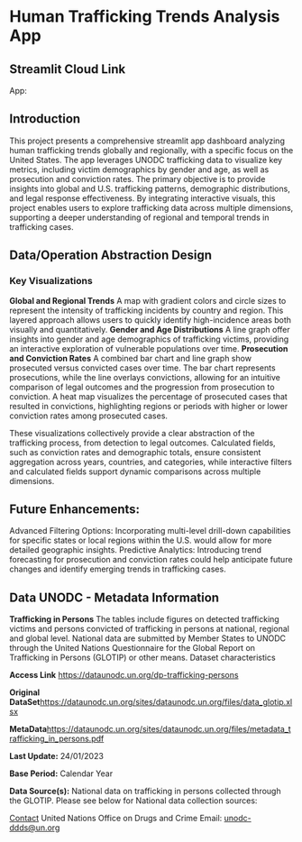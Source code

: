 # Human Trafficking Trends Analysis App

## Streamlit Cloud Link
App: 

## Introduction
This project presents a comprehensive streamlit app dashboard analyzing human trafficking trends globally and regionally, with a specific focus on the United States. The app leverages UNODC trafficking data to visualize key metrics, including victim demographics by gender and age, as well as prosecution and conviction rates. The primary objective is to provide insights into global and U.S. trafficking patterns, demographic distributions, and legal response effectiveness. By integrating interactive visuals, this project enables users to explore trafficking data across multiple dimensions, supporting a deeper understanding of regional and temporal trends in trafficking cases.

## Data/Operation Abstraction Design

### Key Visualizations
**Global and Regional Trends** A map with gradient colors and circle sizes to represent the intensity of trafficking incidents by country and region. This layered approach allows users to quickly identify high-incidence areas both visually and quantitatively.
**Gender and Age Distributions** A line graph offer insights into gender and age demographics of trafficking victims, providing an interactive exploration of vulnerable populations over time.
**Prosecution and Conviction Rates** A combined bar chart and line graph show prosecuted versus convicted cases over time. The bar chart represents prosecutions, while the line overlays convictions, allowing for an intuitive comparison of legal outcomes and the progression from prosecution to conviction.
A heat map visualizes the percentage of prosecuted cases that resulted in convictions, highlighting regions or periods with higher or lower conviction rates among prosecuted cases.

These visualizations collectively provide a clear abstraction of the trafficking process, from detection to legal outcomes. Calculated fields, such as conviction rates and demographic totals, ensure consistent aggregation across years, countries, and categories, while interactive filters and calculated fields support dynamic comparisons across multiple dimensions.

## Future Enhancements:
Advanced Filtering Options: Incorporating multi-level drill-down capabilities for specific states or local regions within the U.S. would allow for more detailed geographic insights.
Predictive Analytics: Introducing trend forecasting for prosecution and conviction rates could help anticipate future changes and identify emerging trends in trafficking cases.

## Data UNODC - Metadata Information
**Trafficking in Persons**
The tables include figures on detected trafficking victims and persons convicted of
trafficking in persons at national, regional and global level. National data are
submitted by Member States to UNODC through the United Nations Questionnaire
for the Global Report on Trafficking in Persons (GLOTIP) or other means.
Dataset characteristics

**Access Link** https://dataunodc.un.org/dp-trafficking-persons

**Original DataSet**https://dataunodc.un.org/sites/dataunodc.un.org/files/data_glotip.xlsx

**MetaData**https://dataunodc.un.org/sites/dataunodc.un.org/files/metadata_trafficking_in_persons.pdf

**Last Update:** 24/01/2023

**Base Period:** Calendar Year

**Data Source(s):**  National data on trafficking in persons collected through the GLOTIP. Please see below for National data collection sources:

<u>Contact</u>
United Nations Office on Drugs and Crime
Email: unodc-ddds@un.org 
